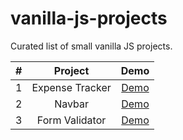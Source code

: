 # vanilla-js-projects

Curated list of small vanilla JS projects.

|  #  |     Project     |            Demo            |
| :-: | :-------------: | :------------------------: |
|  1  | Expense Tracker | [Demo](./expense-tracker/) |
|  2  |     Navbar      |     [Demo](./navbar/)      |
|  3  | Form Validator  | [Demo](./form-validator/)  |
